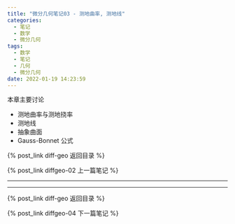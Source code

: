 ```yaml
---
title: "微分几何笔记03 - 测地曲率, 测地线"
categories:
  - 笔记
  - 数学
  - 微分几何
tags:
  - 数学
  - 笔记
  - 几何
  - 微分几何
date: 2022-01-19 14:23:59
---
```


本章主要讨论

- 测地曲率与测地挠率
- 测地线
- 抽象曲面
- Gauss-Bonnet 公式

<!-- more -->

{% post_link diff-geo 返回目录 %}

{% post_link diffgeo-02 上一篇笔记 %}

---

---

{% post_link diff-geo 返回目录 %}

{% post_link diffgeo-04 下一篇笔记 %}
